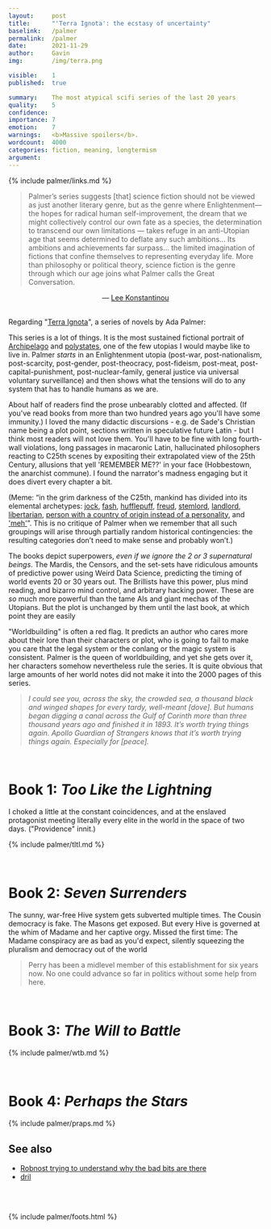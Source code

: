 ```yaml
---
layout:     post
title:      "'Terra Ignota': the ecstasy of uncertainty"
baselink:   /palmer
permalink:  /palmer
date:       2021-11-29
author:     Gavin   
img:        /img/terra.png

visible:    1
published:  true

summary:    The most atypical scifi series of the last 20 years
quality:    5
confidence: 
importance: 7
emotion: 	7
warnings: 	<b>Massive spoilers</b>.
wordcount:  4000
categories: fiction, meaning, longtermism
argument:	
---
```


{%	include palmer/links.md 	%}

<blockquote>Palmer’s series suggests [that] science fiction should not be viewed as just another literary genre, but as the genre where Enlightenment—the hopes for radical human self-improvement, the dream that we might collectively control our own fate as a species, the determination to transcend our own limitations — takes refuge in an anti-Utopian age that seems determined to deflate any such ambitions... Its ambitions and achievements far surpass... the limited imagination of fictions that confine themselves to representing everyday life. More than philosophy or political theory, science fiction is the genre through which our age joins what Palmer calls the Great Conversation.</blockquote>

<center>— <a href="{{lee}}">Lee Konstantinou</a></center>

<br>

Regarding "[Terra Ignota](https://en.wikipedia.org/wiki/Terra_Ignota)", a series of novels by Ada Palmer:

This series is a lot of things. It is the most sustained fictional portrait of <a href="{{arch}}">Archipelago</a> and <a href="{{po}}">polystates</a>, one of the few utopias I would maybe like to live in. Palmer <i>starts</i> in an Enlightenment utopia (post-war, post-nationalism, post-scarcity, post-gender, post-theocracy, post-fideism, post-meat, post-capital-punishment, post-nuclear-family, general justice via universal voluntary surveillance) and then shows what the tensions will do to any system that has to handle humans as we are.

About half of readers find the prose unbearably clotted and affected. (If you've read books from more than two hundred years ago you'll have some immunity.) I loved the many didactic discursions - e.g. de Sade's Christian name being a plot point, sections written in speculative future Latin - but I think most readers will not love them. You'll have to be fine with long fourth-wall violations, long passages in macaronic Latin, hallucinated philosophers reacting to C25th scenes by expositing their extrapolated view of the 25th Century, allusions that yell 'REMEMBER ME??' in your face (Hobbestown, the anarchist commune). I found the narrator's madness engaging but it does divert every chapter a bit. 

(Meme: “in the grim darkness of the C25th, mankind has divided into its elemental archetypes: <a href="{{h}}">jock</a>, <a href="{{ma}}">fash</a>, <a href="{{c}}">hufflepuff</a>, <a href="{{b}}">freud</a>, <a href="{{u}}">stemlord</a>, <a href="{{m}}">landlord</a>, <a href="{{black}}">libertarian</a>, <a href="{{euro}}">person with a country of origin instead of a personality</a>, and <a href="{{meh}}">'meh'</a>”. This is no critique of Palmer when we remember that all such groupings will arise through partially random historical contingencies: the resulting categories don’t need to make sense and probably won’t.)

The books depict superpowers, _even if we ignore the 2 or 3 supernatural beings_. The Mardis, the Censors, and the set-sets have ridiculous amounts of predictive power using Weird Data Science, predicting the timing of world events 20 or 30 years out. The Brillists have this power, plus mind reading, and bizarro mind control, and arbitrary hacking power. These are _so_ much more powerful than the tame AIs and giant mechas of the Utopians. But the plot is unchanged by them until the last book, at which point they are easily

"Worldbuilding" is often a red flag. It predicts an author who cares more about their lore than their characters or plot, who is going to fail to make you care that the legal system or the conlang or the magic system is consistent. Palmer is the queen of worldbuilding, and yet she gets over it, her characters somehow nevertheless rule the series. It is quite obvious that large amounts of her world notes did not make it into the 2000 pages of this series.

<blockquote>
  <i>I could see you, across the sky, the crowded sea, a thousand black and winged shapes for every tardy, well-meant [dove]. But humans began digging a canal across the Gulf of Corinth more than three thousand years ago and finished it in 1893. It’s worth trying things again. Apollo Guardian of Strangers knows that it’s worth trying things again. Especially for [peace].</i>
</blockquote>

<br>

# Book 1: _Too Like the Lightning_

I choked a little at the constant coincidences, and at the enslaved protagonist meeting literally every elite in the world in the space of two days. ("Providence" innit.)


{%	include palmer/tltl.md 	%} 

<br>

# Book 2: _Seven Surrenders_

The sunny, war-free Hive system gets subverted multiple times. The Cousin democracy is fake. The Masons get exposed. But every Hive is governed at the whim of Madame and her captive orgy. Missed the first time: The Madame conspiracy are as bad as you'd expect, silently squeezing the pluralism and democracy out of the world

> Perry has been a midlevel member of this establishment for six years now. No one could advance so far in politics without some help from here.

<br>

# Book 3: <i>The Will to Battle</i>

{%	include palmer/wtb.md 	%} 

<br>

# Book 4: <i>Perhaps the Stars</i>

{%	include palmer/praps.md 	%}

## See also

* <a href="{{robnost}}">Robnost trying to understand why the bad bits are there</a>
* <a href="{{dril}}">dril</a>

<br><br>

{%	include palmer/foots.html 	%}